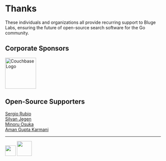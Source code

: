 # Thanks

These individuals and organizations all provide recurring support to Bluge Labs, ensuring the future of open-source search software for the Go community.

## Corporate Sponsors

<a href="https://www.couchbase.com/"><img src="/img/couchbase-100.png" height="100" alt="Couchbase Logo" title="Couchbase"/></a>

## Open-Source Supporters

[Sergio Rubio](https://github.com/rubiojr)
<br/>
[Silvan Jegen](https://github.com/Shugyousha)
<br/>
[Minoru Osuka](https://github.com/mosuka)
<br/>
[Aman Gupta Karmani](https://github.com/tmm1)

---

<a href="https://www.patreon.com/blugelabs"><img src="/img/patreon.png" height="34"/></a>
<a href="https://github.com/sponsors/mschoch"><img src="/img/githubsponsors.png" height="48"/></a>

